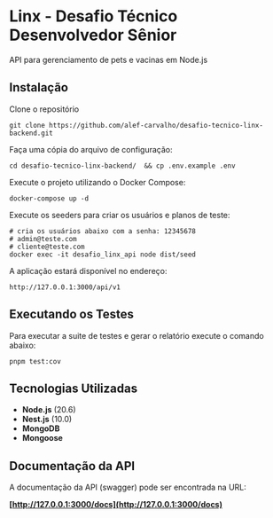# Linx - Desafio Técnico Desenvolvedor Sênior
API para gerenciamento de pets e vacinas em Node.js

## Instalação
Clone o repositório

```shell
git clone https://github.com/alef-carvalho/desafio-tecnico-linx-backend.git
```

Faça uma cópia do arquivo de configuração:

```shell
cd desafio-tecnico-linx-backend/  && cp .env.example .env
```

Execute o projeto utilizando o Docker Compose:

```shell
docker-compose up -d
```

Execute os seeders para criar os usuários e planos de teste:
```shell
# cria os usuários abaixo com a senha: 12345678
# admin@teste.com
# cliente@teste.com
docker exec -it desafio_linx_api node dist/seed
```

A aplicação estará disponível no endereço: 
```shell
http://127.0.0.1:3000/api/v1
```

## Executando os Testes
Para executar a suite de testes e gerar o relatório execute o comando abaixo:
```shell
pnpm test:cov
```

## Tecnologias Utilizadas
- **Node.js** (20.6)
- **Nest.js** (10.0)
- **MongoDB**
- **Mongoose**

## Documentação da API
A documentação da API (swagger) pode ser encontrada na URL:

**[http://127.0.0.1:3000/docs](http://127.0.0.1:3000/docs)**
